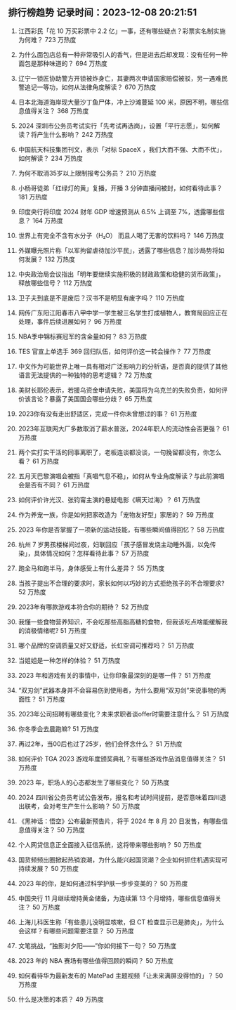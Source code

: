 
## 排行榜趋势 记录时间：2023-12-08 20:21:51
  
  1. 江西彩民「花 10 万买彩票中 2.2 亿」一事，还有哪些疑点？彩票实名制实施为何难？ 723 万热度
    
  2. 为什么面包店总有一种非常吸引人的香气，但是进去后却发现：没有任何一种面包是那种味道的？ 694 万热度
    
  3. 辽宁一锁匠协助警方开锁被炸身亡，其妻两次申请国家赔偿被驳，另一遇难民警追记一等功，如何从法律角度解读？ 670 万热度
    
  4. 日本北海道海岸现大量沙丁鱼尸体，冲上沙滩蔓延 100 米，原因不明，哪些信息值得关注？ 368 万热度
    
  5. 2024 深圳市公务员考试实行「先考试再选岗」，设置「平行志愿」，如何解读？将产生什么影响？ 242 万热度
    
  6. 中国航天科技集团刊文，表示「对标 SpaceX ，我们大而不强、大而不优」，如何解读？ 234 万热度
    
  7. 为何不取消35岁以上限制报考公务员？ 210 万热度
    
  8. 小杨哥徒弟「红绿灯的黄」复播，开播 3 分钟直播间被封，如何看待此事？ 181 万热度
    
  9. 印度央行将印度 2024 财年 GDP 增速预测从 6.5% 上调至 7%，透露哪些信息？ 164 万热度
    
  10. 世界上有完全不含有水分子（H₂O） 而且人喝了无害的饮料吗？ 146 万热度
    
  11. 外媒曝光照片称「以军拘留虐待加沙平民」，透露了哪些信息？加沙局势将如何发展？ 132 万热度
    
  12. 中央政治局会议指出「明年要继续实施积极的财政政策和稳健的货币政策」，释放哪些信号？ 112 万热度
    
  13. 卫子夫到底是不是废后？汉书不是明显有废字吗？ 110 万热度
    
  14. 网传广东阳江阳春市八甲中学一学生被三名学生打成植物人，教育局回应正在处理，事件后续进展如何？ 96 万热度
    
  15. NBA季中锦标赛冠军的含金量如何？ 83 万热度
    
  16. TES 官宣上单选手 369 回归队伍，如何评价这一转会操作？ 77 万热度
    
  17. 中文作为可能世界上唯一具有相对广泛影响力的分析语，是否真的提供了其他语言无法提供的一种独特的思考逻辑？ 72 万热度
    
  18. 美财长耶伦表示，若援乌资金申请失败，美国将为乌克兰的失败负责，如何评价该言论？暴露了美国国会哪些分歧？ 65 万热度
    
  19. 2023你有没有走出舒适区，完成一件你未曾想过的事？ 61 万热度
    
  20. 2023年互联网大厂多数取消了薪水普涨，2024年职人的流动性会否更强？ 61 万热度
    
  21. 两个实打实干活的同事离职了，老板连谈都没谈，一句挽留都没有，你怎么看？ 61 万热度
    
  22. 五月天巴黎演唱会被指「真唱气息不稳」，如何从专业角度解读？与此前演唱会是否有不同？ 61 万热度
    
  23. 如何评价许光汉、张钧甯主演的悬疑电影《瞒天过海》？ 61 万热度
    
  24. 作为养宠一族，你是如何把家改造为「宠物友好型」家居的？ 59 万热度
    
  25. 2023 年你是否掌握了一项新的运动技能，有哪些瞬间值得回忆？ 58 万热度
    
  26. 杭州 7 岁男孩楼梯间过夜，妇联回应「孩子感冒发烧主动睡外面，以免传染」，具体情况如何？怎样看待此事？ 57 万热度
    
  27. 跑全马和跑半马，身体感受上有什么差异？ 55 万热度
    
  28. 当孩子提出不合理的要求时，家长如何以巧妙的方式拒绝孩子的不合理要求? 52 万热度
    
  29. 2023年有哪款游戏本符合你的期待？ 52 万热度
    
  30. 我懂一些食物营养知识，不会吃那些高脂高糖的食物，但我该吃点啥能缓解我的消极情绪呢? 51 万热度
    
  31. 哪个品牌的空调质量又好又舒适，长虹空调可推荐吗？ 51 万热度
    
  32. 当姐姐是一种怎样的体验？ 51 万热度
    
  33. 2023 年和游戏有关的事情中，让你印象最深刻的是哪一件？ 51 万热度
    
  34. “双刃剑”武器本身并不会容易伤到使用者，为什么要用“双刃剑”来说事物的两面性？ 51 万热度
    
  35. 2023年公司招聘有哪些变化？未来求职者谈offer时需要注意什么？ 51 万热度
    
  36. 你冬季会去晨跑嘛? 51 万热度
    
  37. 再过2年，当00后也过了25岁，他们会怀念什么？ 51 万热度
    
  38. 如何评价 TGA 2023 游戏年度颁奖典礼？有哪些游戏作品消息值得关注？ 51 万热度
    
  39. 2023 年，职场人的心态都发生了哪些变化？ 50 万热度
    
  40. 2024 四川省公务员考试公告发布，报名和考试时间提前，是否意味着四川退出联考，会对考生产生什么影响？ 50 万热度
    
  41. 《黑神话：悟空》公布最新预告片，将于 2024 年 8 月 20 日发售，有哪些信息值得关注？ 50 万热度
    
  42. 个人网贷信息正全面接入征信系统，这将带来哪些影响？ 50 万热度
    
  43. 国货频频出圈掀起热销浪潮，为什么能兴起国货潮？企业如何抓住机遇实现可持续发展？ 50 万热度
    
  44. 2023 年的你，是如何通过科学护肤一步步变美的？ 50 万热度
    
  45. 中国央行 11 月继续增持黄金储备，为连续第 13 个月增持，哪些信息值得关注？ 50 万热度
    
  46. 上海儿科医生称「有些患儿没明显咳嗽，但 CT 检查显示已是肺炎」，为什么会这样？有哪些问题需要注意？ 50 万热度
    
  47. 文笔挑战，“独影对夕阳——”你如何接下一句？ 50 万热度
    
  48. 2023 年的 NBA 赛场有哪些值得回顾的瞬间？ 50 万热度
    
  49. 如何看待华为最新发布的 MatePad 主题视频「让未来满屏没得怕的」？ 50 万热度
    
  50. 什么是决策的本质？ 49 万热度
    